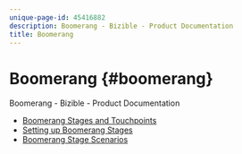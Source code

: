 ```yaml
---
unique-page-id: 45416882
description: Boomerang - Bizible - Product Documentation
title: Boomerang
---
```


# Boomerang {#boomerang}

Boomerang - Bizible - Product Documentation

* [Boomerang Stages and Touchpoints](boomerang/boomerang-stages-and-touchpoints.md)
* [Setting up Boomerang Stages](boomerang/setting-up-boomerang-stages.md)
* [Boomerang Stage Scenarios](boomerang/boomerang-stage-scenarios.md)

